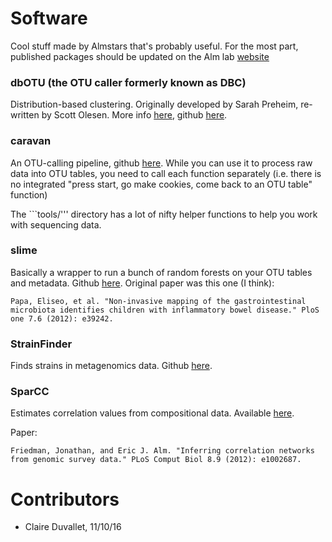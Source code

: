 # Software
Cool stuff made by Almstars that's probably useful.
For the most part, published packages should be updated on the
Alm lab [website](http://almlab.mit.edu/software.html)

### dbOTU (the OTU caller formerly known as DBC)

Distribution-based clustering. Originally developed by Sarah Preheim,
re-written by Scott Olesen. More info [here](http://almlab.mit.edu/dbotu3.html),
github [here](https://github.com/swo/dbotu3).

### caravan

An OTU-calling pipeline, github [here](https://github.com/swo/caravan). While you can
use it to process raw data into OTU tables, you need to call each function separately
(i.e. there is no integrated "press start, go make cookies, come back to an OTU table" function)

The ```tools/''' directory has a lot of nifty helper functions to help you work
with sequencing data.

### slime

Basically a wrapper to run a bunch of random forests on your OTU tables and metadata.
Github [here](https://github.com/cssmillie/slime). Original paper was this one (I think):

```Papa, Eliseo, et al. "Non-invasive mapping of the gastrointestinal microbiota identifies children with inflammatory bowel disease." PloS one 7.6 (2012): e39242.```

### StrainFinder

Finds strains in metagenomics data. Github [here](https://github.com/cssmillie/StrainFinder).

### SparCC

Estimates correlation values from compositional data.  Available [here](https://bitbucket.org/yonatanf/sparcc).

Paper:

```Friedman, Jonathan, and Eric J. Alm. "Inferring correlation networks from genomic survey data." PLoS Comput Biol 8.9 (2012): e1002687.```

# Contributors
- Claire Duvallet, 11/10/16
